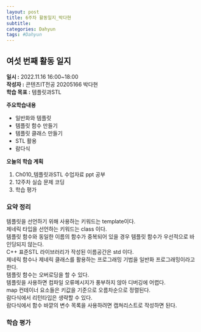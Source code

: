 ```yaml
---
layout: post
title: 6주차 활동일지_박다현
subtitle:
categories: Dahyun
tags: #Dahyun
---
```

## 여섯 번째 활동 일지
**일시 :** 2022.11.16 16:00~18:00  
**작성자 :** 콘텐츠IT전공 20205166 박다현  
**학습 목표 :** 템플릿과STL    

**주요학습내용**
- 일반화와 템플릿
- 템플릿 함수 만들기
- 템플릿 클래스 만들기
- STL 활용
- 람다식

**오늘의 학습 계획**
1. Ch010_템플릿과STL 수업자료 ppt 공부
2. 12주차 실습 문제 코딩  
3. 학습 평가
### 요약 정리
템플릿을 선언하기 위해 사용하는 키워드는 template이다.   
제네릭 타입을 선언하는 키워드는 class 이다.   
템플릿 함수와 동일한 이름의 함수가 중복되어 있을 경우 템플릿 함수가 우선적으로 바인딩되지 않는다.   
C++ 표준STL 라이브러리가 작성된 이름공간은 std 이다.   
제네릭 함수나 제네릭 클래스를 활용하는 프로그래밍 기법을 일반화 프로그래밍이라고 한다.   
템플릿 함수는 오버로딩을 할 수 있다.   
템플릿을 사용하면 컴파일 오류메시지가 풍부하지 않아 디버깅에 어렵다.   
map 컨테이너 요소들은 키값을 기준으로 오름차순으로 정렬된다.   
람다식에서 리턴타입은 생략할 수 있다.   
람다식에서 함수 바깥의 변수 목록을 사용하려면 캡쳐리스트로 작성하면 된다.

### 학습 평가
